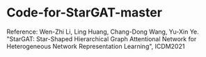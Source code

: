 # Code-for-StarGAT-master

Reference: Wen-Zhi Li, Ling Huang, Chang-Dong Wang, Yu-Xin Ye. "StarGAT: Star-Shaped Hierarchical Graph Attentional Network for Heterogeneous Network Representation Learning", ICDM2021
